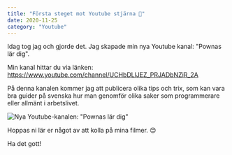 ```yaml
---
title: "Första steget mot Youtube stjärna 🌟"
date: 2020-11-25
category: "Youtube"
---
```


Idag tog jag och gjorde det. Jag skapade min nya Youtube kanal: "Pownas lär dig". 

Min kanal hittar du via länken: https://www.youtube.com/channel/UCHbDLlJEZ_PRJADbNZiR_2A 

På denna kanalen kommer jag att publicera olika tips och trix, som kan vara bra guider på svenska hur man genomför olika saker som programmerare eller allmänt i arbetslivet. 

![Nya Youtube-kanalen: "Pownas lär dig"](/img/blogposts/2020-11-25--YoutubeKanal-PownasLärDig.png)


Hoppas ni lär er något av att kolla på mina filmer. 😊

Ha det gott!
